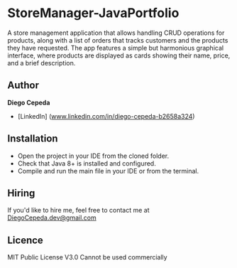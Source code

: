 # StoreManager-JavaPortfolio
A store management application that allows handling CRUD operations for products, along with a list of orders that tracks customers and the products they have requested. The app features a simple but harmonious graphical interface, where products are displayed as cards showing their name, price, and a brief description.

## Author
**Diego Cepeda**
* [LinkedIn] (www.linkedin.com/in/diego-cepeda-b2658a324)

## Installation
- Open the project in your IDE from the cloned folder.
- Check that Java 8+ is installed and configured.
- Compile and run the main file in your IDE or from the terminal.

## Hiring
If you'd like to hire me, feel free to contact me at DiegoCepeda.dev@gmail.com

## Licence 
MIT Public License V3.0 
Cannot be used commercially
